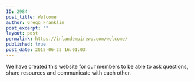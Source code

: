 ```yaml
---
ID: 2984
post_title: Welcome
author: Gregg Franklin
post_excerpt: ""
layout: post
permalink: https://inlandempirewp.com/welcome/
published: true
post_date: 2015-06-23 16:01:03
---
```

We have created this website for our members to be able to ask questions, share resources and communicate with each other.